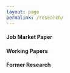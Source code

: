 ```yaml
---
layout: page
permalink: /research/
---
```

#### Job Market Paper


#### Working Papers


#### Former Research

